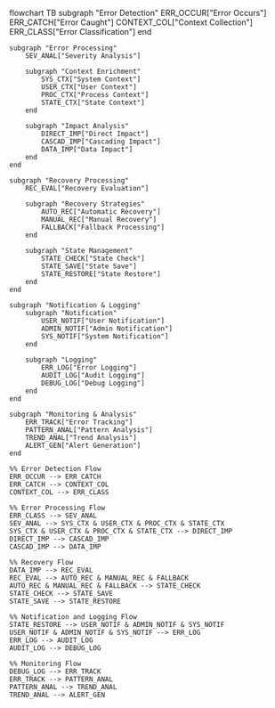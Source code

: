 flowchart TB
    subgraph "Error Detection"
        ERR_OCCUR["Error Occurs"]
        ERR_CATCH["Error Caught"]
        CONTEXT_COL["Context Collection"]
        ERR_CLASS["Error Classification"]
    end

    subgraph "Error Processing"
        SEV_ANAL["Severity Analysis"]
        
        subgraph "Context Enrichment"
            SYS_CTX["System Context"]
            USER_CTX["User Context"]
            PROC_CTX["Process Context"]
            STATE_CTX["State Context"]
        end

        subgraph "Impact Analysis"
            DIRECT_IMP["Direct Impact"]
            CASCAD_IMP["Cascading Impact"]
            DATA_IMP["Data Impact"]
        end
    end

    subgraph "Recovery Processing"
        REC_EVAL["Recovery Evaluation"]
        
        subgraph "Recovery Strategies"
            AUTO_REC["Automatic Recovery"]
            MANUAL_REC["Manual Recovery"]
            FALLBACK["Fallback Processing"]
        end
        
        subgraph "State Management"
            STATE_CHECK["State Check"]
            STATE_SAVE["State Save"]
            STATE_RESTORE["State Restore"]
        end
    end

    subgraph "Notification & Logging"
        subgraph "Notification"
            USER_NOTIF["User Notification"]
            ADMIN_NOTIF["Admin Notification"]
            SYS_NOTIF["System Notification"]
        end
        
        subgraph "Logging"
            ERR_LOG["Error Logging"]
            AUDIT_LOG["Audit Logging"]
            DEBUG_LOG["Debug Logging"]
        end
    end

    subgraph "Monitoring & Analysis"
        ERR_TRACK["Error Tracking"]
        PATTERN_ANAL["Pattern Analysis"]
        TREND_ANAL["Trend Analysis"]
        ALERT_GEN["Alert Generation"]
    end

    %% Error Detection Flow
    ERR_OCCUR --> ERR_CATCH
    ERR_CATCH --> CONTEXT_COL
    CONTEXT_COL --> ERR_CLASS

    %% Error Processing Flow
    ERR_CLASS --> SEV_ANAL
    SEV_ANAL --> SYS_CTX & USER_CTX & PROC_CTX & STATE_CTX
    SYS_CTX & USER_CTX & PROC_CTX & STATE_CTX --> DIRECT_IMP
    DIRECT_IMP --> CASCAD_IMP
    CASCAD_IMP --> DATA_IMP

    %% Recovery Flow
    DATA_IMP --> REC_EVAL
    REC_EVAL --> AUTO_REC & MANUAL_REC & FALLBACK
    AUTO_REC & MANUAL_REC & FALLBACK --> STATE_CHECK
    STATE_CHECK --> STATE_SAVE
    STATE_SAVE --> STATE_RESTORE

    %% Notification and Logging Flow
    STATE_RESTORE --> USER_NOTIF & ADMIN_NOTIF & SYS_NOTIF
    USER_NOTIF & ADMIN_NOTIF & SYS_NOTIF --> ERR_LOG
    ERR_LOG --> AUDIT_LOG
    AUDIT_LOG --> DEBUG_LOG

    %% Monitoring Flow
    DEBUG_LOG --> ERR_TRACK
    ERR_TRACK --> PATTERN_ANAL
    PATTERN_ANAL --> TREND_ANAL
    TREND_ANAL --> ALERT_GEN